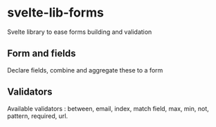 # svelte-lib-forms

Svelte library to ease forms building and validation

## Form and fields

Declare fields, combine and aggregate these to a form

## Validators

Available validators : between, email, index, match field, max, min, not, pattern, required, url.

